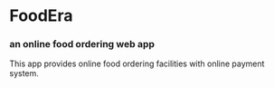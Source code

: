 # FoodEra 
### an online food ordering web app
This app provides online food ordering facilities with online payment system.


